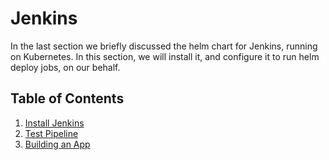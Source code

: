 # Jenkins

In the last section we briefly discussed the helm chart for Jenkins, running on Kubernetes. In this section, we will install it, and configure it to run helm deploy jobs, on our behalf.

## Table of Contents

1. [Install Jenkins](01_install_jenkins.md)
2. [Test Pipeline](02_test_pipeline.md)
3. [Building an App](03_building_an_app.md)